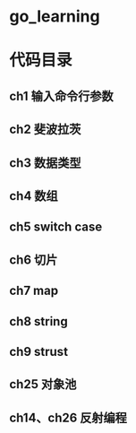# go_learning
# 代码目录

## ch1 输入命令行参数
## ch2 斐波拉茨
## ch3 数据类型
## ch4 数组
## ch5 switch case
## ch6 切片
## ch7 map
## ch8 string
## ch9 strust
## ch25 对象池
## ch14、ch26 反射编程

